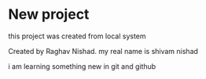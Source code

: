 # New project
 this project was created from local system

 Created by Raghav Nishad.
 my real name is shivam nishad

 i am learning something new in git and github 
 